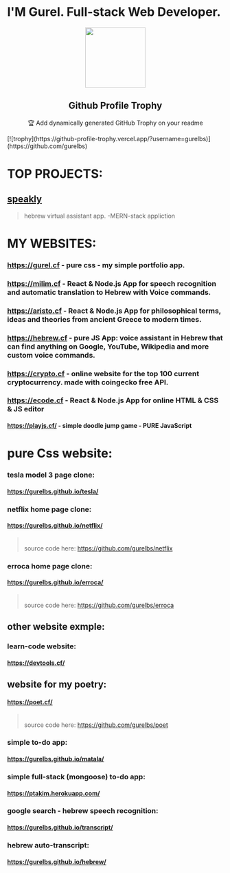 # I'M Gurel. Full-stack Web Developer.
<p align="center">
  <img width="140" src="https://user-images.githubusercontent.com/6661165/91657958-61b4fd00-eb00-11ea-9def-dc7ef5367e34.png" />  
  <h2 align="center">Github Profile Trophy</h2>
  <p align="center">🏆 Add dynamically generated GitHub Trophy on your readme</p>
</p>
[![trophy](https://github-profile-trophy.vercel.app/?username=gurelbs)](https://github.com/gurelbs)

# TOP PROJECTS:
## [speakly](https://speakly.cf)
> hebrew virtual assistant app. -MERN-stack appliction
# MY WEBSITES:
### https://gurel.cf - pure css - my simple portfolio app.
### https://milim.cf - React & Node.js App for speech recognition and automatic translation to Hebrew with Voice commands.
### https://aristo.cf - React & Node.js App for philosophical terms, ideas and theories from ancient Greece to modern times. 
### https://hebrew.cf - pure JS App: voice assistant in Hebrew that can find anything on Google, YouTube, Wikipedia and more custom voice commands.
### https://crypto.cf - online website for the top 100 current cryptocurrency. made with coingecko free API. 
### https://ecode.cf - React & Node.js App for online HTML & CSS & JS editor

#### https://playjs.cf/ - simple doodle jump game - PURE JavaScript


## <h1>pure Css website:</h1>

### tesla model 3 page clone:
#### https://gurelbs.github.io/tesla/
### netflix home page clone: 
#### https://gurelbs.github.io/netflix/
> <br>source code here:  https://github.com/gurelbs/netflix

### erroca home page clone:
#### https://gurelbs.github.io/erroca/
> <br>source code here: https://github.com/gurelbs/erroca

## other website exmple:
### learn-code website: 
#### https://devtools.cf/

## website for my poetry:
#### https://poet.cf/
> <br>source code here: https://github.com/gurelbs/poet

### simple to-do app: 
#### https://gurelbs.github.io/matala/

### simple full-stack (mongoose) to-do app: 
#### https://ptakim.herokuapp.com/

### google search - hebrew speech recognition: 
#### https://gurelbs.github.io/transcript/

### hebrew auto-transcript: 
#### https://gurelbs.github.io/hebrew/
